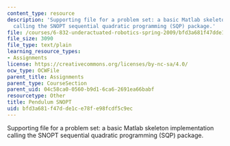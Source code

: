 ```yaml
---
content_type: resource
description: 'Supporting file for a problem set: a basic Matlab skeleton implementation
  calling the SNOPT sequential quadratic programming (SQP) package.'
file: /courses/6-832-underactuated-robotics-spring-2009/bfd3a681f47dde1ce78fe98fcdf5c9ec_pend_snopt.m
file_size: 3090
file_type: text/plain
learning_resource_types:
- Assignments
license: https://creativecommons.org/licenses/by-nc-sa/4.0/
ocw_type: OCWFile
parent_title: Assignments
parent_type: CourseSection
parent_uid: 04c58ca0-0560-b9d1-6ca6-2691ea66babf
resourcetype: Other
title: Pendulum SNOPT
uid: bfd3a681-f47d-de1c-e78f-e98fcdf5c9ec
---
```

Supporting file for a problem set: a basic Matlab skeleton implementation calling the SNOPT sequential quadratic programming (SQP) package.